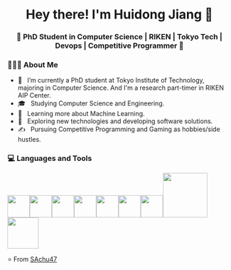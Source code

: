 <h1 align="center">Hey there! I'm Huidong Jiang 👋 </h1>
<h3 align="center">🚀 PhD Student in Computer Science | RIKEN | Tokyo Tech | Devops | Competitive Programmer  🚀</h3>

<div>
<!--<img width = "35%" align="right" alt="PIC" height="300px" src="https://jaxenter.com/wp-content/uploads/2019/09/shutterstock_753972046-768x512.jpg" />-->
<div align="left"> 
  <h3> 👨🏻‍💻 About Me </h3>

  - 🤔 &nbsp; I’m currently a PhD student at Tokyo Institute of Technology, majoring in Computer Science. And I'm a research part-timer in RIKEN AIP Center.
  - 🎓 &nbsp; Studying Computer Science and Engineering.
  - 🌱 &nbsp; Learning more about Machine Learning.
  - 💼 &nbsp; Exploring new technologies and developing software solutions.
  - ✍️ &nbsp; Pursuing Competitive Programming and Gaming as hobbies/side hustles.  
</div> 
</div>

<div>
  <h3> 💻 Languages and Tools </h3>
  <p>
<img src="https://media.giphy.com/media/3rCcV6sC1o2GY/giphy.gif" width="50"><img src="https://media3.giphy.com/media/ln7z2eWriiQAllfVcn/200w.webp" width="50"><img     src="https://i.giphy.com/media/LMt9638dO8dftAjtco/200.webp"   width="50"><img src="https://i.giphy.com/media/eNAsjO55tPbgaor7ma/200w.webp" width="50"><img src="https://i.giphy.com/media/IdyAQJVN2kVPNUrojM/200.webp" width="50"><img src="https://media3.giphy.com/media/kdFc8fubgS31b8DsVu/giphy.webp" width="50"><img src="https://media.giphy.com/media/SU2ic3wTfuC6JhD1lA/giphy.gif" width="50"><img src="https://media.giphy.com/media/kH1DBkPNyZPOk0BxrM/giphy.gif" width="100"><img src="https://media.giphy.com/media/SsCYf6DRFJrOpP0IoM/giphy.gif" width="70">
  <p>
</div> 

⭐️ From [SAchu47](https://github.com/CSShinonome)
